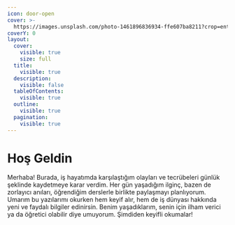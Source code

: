 ```yaml
---
icon: door-open
cover: >-
  https://images.unsplash.com/photo-1461896836934-ffe607ba8211?crop=entropy&cs=srgb&fm=jpg&ixid=M3wxOTcwMjR8MHwxfHNlYXJjaHwyfHxzdGFydHxlbnwwfHx8fDE3MjU1NjkxODJ8MA&ixlib=rb-4.0.3&q=85
coverY: 0
layout:
  cover:
    visible: true
    size: full
  title:
    visible: true
  description:
    visible: false
  tableOfContents:
    visible: true
  outline:
    visible: true
  pagination:
    visible: true
---
```


# Hoş Geldin

Merhaba! Burada, iş hayatımda karşılaştığım olayları ve tecrübeleri günlük şeklinde kaydetmeye karar verdim. Her gün yaşadığım ilginç, bazen de zorlayıcı anıları, öğrendiğim derslerle birlikte paylaşmayı planlıyorum. Umarım bu yazılarımı okurken hem keyif alır, hem de iş dünyası hakkında yeni ve faydalı bilgiler edinirsin. Benim yaşadıklarım, senin için ilham verici ya da öğretici olabilir diye umuyorum. Şimdiden keyifli okumalar!
